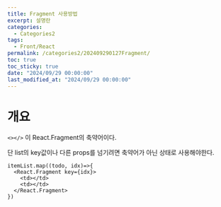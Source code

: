 ```yaml
---
title: Fragment 사용방법
excerpt: 설명란
categories:
  - Categories2
tags:
  - Front/React
permalink: /categories2/202409290127Fragment/
toc: true
toc_sticky: true
date: "2024/09/29 00:00:00"
last_modified_at: "2024/09/29 00:00:00"
---
```

# 개요
`<></>` 이 React.Fragment의 축약어이다.

단 list의 key값이나 다른 props를 넘기려면 축약어가 아닌 상태로 사용해야한다.
```tsx
itemList.map((todo, idx)=>{
  <React.Fragment key={idx}>
    <td></td>
    <td></td>
  </React.Fragment>
})

```